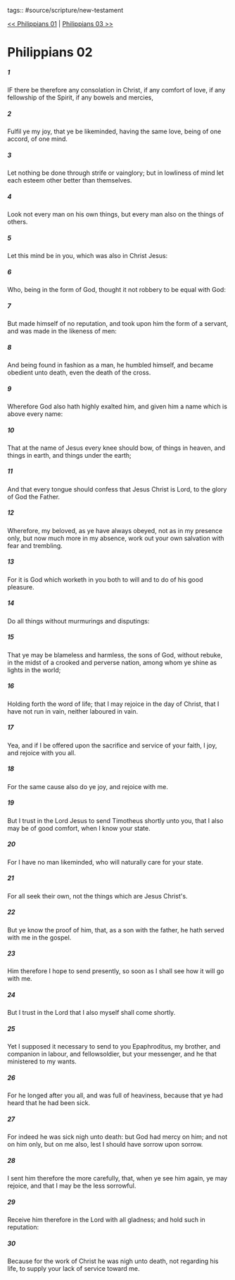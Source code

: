 tags:: #source/scripture/new-testament

[<< Philippians 01](source/scripture/new-testament/11_Philippians/Philippians_01.md) | [Philippians 03 >>](source/scripture/new-testament/11_Philippians/Philippians_03.md)

# Philippians 02

##### 1

IF there be therefore any consolation in Christ, if any comfort of love, if any fellowship of the Spirit, if any bowels and mercies,

##### 2

Fulfil ye my joy, that ye be likeminded, having the same love, being of one accord, of one mind.

##### 3

Let nothing be done through strife or vainglory; but in lowliness of mind let each esteem other better than themselves.

##### 4

Look not every man on his own things, but every man also on the things of others.

##### 5

Let this mind be in you, which was also in Christ Jesus:

##### 6

Who, being in the form of God, thought it not robbery to be equal with God:

##### 7

But made himself of no reputation, and took upon him the form of a servant, and was made in the likeness of men:

##### 8

And being found in fashion as a man, he humbled himself, and became obedient unto death, even the death of the cross.

##### 9

Wherefore God also hath highly exalted him, and given him a name which is above every name:

##### 10

That at the name of Jesus every knee should bow, of things in heaven, and things in earth, and things under the earth;

##### 11

And that every tongue should confess that Jesus Christ is Lord, to the glory of God the Father.

##### 12

Wherefore, my beloved, as ye have always obeyed, not as in my presence only, but now much more in my absence, work out your own salvation with fear and trembling.

##### 13

For it is God which worketh in you both to will and to do of his good pleasure.

##### 14

Do all things without murmurings and disputings:

##### 15

That ye may be blameless and harmless, the sons of God, without rebuke, in the midst of a crooked and perverse nation, among whom ye shine as lights in the world;

##### 16

Holding forth the word of life; that I may rejoice in the day of Christ, that I have not run in vain, neither laboured in vain.

##### 17

Yea, and if I be offered upon the sacrifice and service of your faith, I joy, and rejoice with you all.

##### 18

For the same cause also do ye joy, and rejoice with me.

##### 19

But I trust in the Lord Jesus to send Timotheus shortly unto you, that I also may be of good comfort, when I know your state.

##### 20

For I have no man likeminded, who will naturally care for your state.

##### 21

For all seek their own, not the things which are Jesus Christ's.

##### 22

But ye know the proof of him, that, as a son with the father, he hath served with me in the gospel.

##### 23

Him therefore I hope to send presently, so soon as I shall see how it will go with me.

##### 24

But I trust in the Lord that I also myself shall come shortly.

##### 25

Yet I supposed it necessary to send to you Epaphroditus, my brother, and companion in labour, and fellowsoldier, but your messenger, and he that ministered to my wants.

##### 26

For he longed after you all, and was full of heaviness, because that ye had heard that he had been sick.

##### 27

For indeed he was sick nigh unto death: but God had mercy on him; and not on him only, but on me also, lest I should have sorrow upon sorrow.

##### 28

I sent him therefore the more carefully, that, when ye see him again, ye may rejoice, and that I may be the less sorrowful.

##### 29

Receive him therefore in the Lord with all gladness; and hold such in reputation:

##### 30

Because for the work of Christ he was nigh unto death, not regarding his life, to supply your lack of service toward me.
